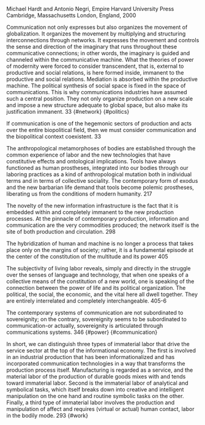 ﻿Michael Hardt and Antonio Negri, Empire Harvard University Press Cambridge, Massachusetts London, England, 2000

Communication not only expresses but also organizes the movement of globalization. It organizes the movement by multiplying and structuring interconnections through networks. It expresses the movement and controls the sense and direction of the imaginary that runs throughout these communicative connections; in other words, the imaginary is guided and channeled within the communicative machine. What the theories of power of modernity were forced to consider transcendent, that is, external to productive and social relations, is here formed inside, immanent to the productive and social relations. Mediation is absorbed within the productive machine. The political synthesis of social space is fixed in the space of communications. This is why communications industries have assumed such a central position. They not only organize production on a new scale and impose a new structure adequate to global space, but also make its justification immanent. 33 {#network} {#politics}

If communication is one of the hegemonic sectors of production and acts over the entire biopolitical field, then we must consider communication and the biopolitical context coexistent. 33

The anthropological metamorphoses of bodies are established through the common experience of labor and the new technologies that have constitutive effects and ontological implications. Tools have always functioned as human prostheses, integrated into our bodies through our laboring practices as a kind of anthropological mutation both in individual terms and in terms of collective sociality. The contemporary form of exodus and the new barbarian life demand that tools become polemic prostheses, liberating us from the conditions of modern humanity. 217

The novelty of the new information infrastructure is the fact that it is embedded within and completely immanent to the new production processes. At the pinnacle of contemporary production, information and communication are the very commodities produced; the network itself is the site of both production and circulation. 298

The hybridization of human and machine is no longer a process that takes place only on the margins of society; rather, it is a fundamental episode at the center of the constitution of the multitude and its power 405

The subjectivity of living labor reveals, simply and directly in the struggle over the senses of language and technology, that when one speaks of a collective means of the constitution of a new world, one is speaking of the connection between the power of life and its political organization. The political, the social, the economic, and the vital here all dwell together. They are entirely interrelated and completely interchangeable. 405-6

The contemporary systems of communication are not subordinated to sovereignity; on the contrary, sovereignity seems to be subordinated to communication-or actually, sovereignity is articulated through communications systems. 346 {#power} {#communication}

In short, we can distinguish three types of immaterial labor that drive the service sector at the top of the informational economy. The first is involved in an industrial production that has been informationalized and has incorporated communication technologies in a way that transforms the production process itself. Manufacturing is regarded as a service, and the material labor of the production of durable goods mixes with and tends toward immaterial labor. Second is the immaterial labor of analytical and symbolical tasks, which itself breaks down into creative and intelligent manipulation on the one hand and routine symbolic tasks on the other. Finally, a third type of immaterial labor involves the production and manipulation of affect and requires (virtual or actual) human contact, labor in the bodily mode. 293 {#work}

